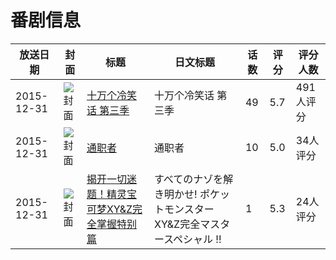 # 番剧信息

|放送日期|封面|标题|日文标题|话数|评分|评分人数|
|---|---|---|---|---|---|---|
|2015-12-31|![封面](https://lain.bgm.tv/pic/cover/c/e9/c9/139081_PoPBN.jpg)|[十万个冷笑话 第三季](https://bangumi.tv/subject/139081)|十万个冷笑话 第三季|49|5.7|491人评分|
|2015-12-31|![封面](https://lain.bgm.tv/pic/cover/c/b8/42/162747_L3133.jpg)|[通职者](https://bangumi.tv/subject/162747)|通职者|10|5.0|34人评分|
|2015-12-31|![封面](https://lain.bgm.tv/pic/cover/c/0c/08/164511_Vg1Ng.jpg)|[揭开一切迷题！精灵宝可梦XY&Z完全掌握特别篇](https://bangumi.tv/subject/164511)|すべてのナゾを解き明かせ! ポケットモンスターXY&Z完全マスタースペシャル !!|1|5.3|24人评分|
